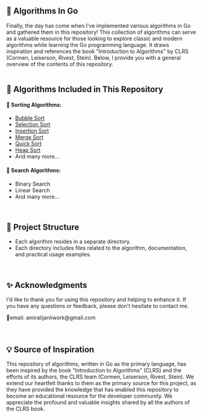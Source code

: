 <h2>🧩 Algorithms In Go</h2>

Finally, the day has come when I've implemented various algorithms in Go and gathered them in this repository! This collection of algorithms can serve as a valuable resource for those looking to explore classic and modern algorithms while learning the Go programming language. It draws inspiration and references the book "Introduction to Algorithms" by CLRS (Cormen, Leiserson, Rivest, Stein). Below, I provide you with a general overview of the contents of this repository.
<br />
<br />

<h2>🔖 Algorithms Included in This Repository</h2>

<h4>🔹 Sorting Algorithms:</h4>
<ul>
  <li><a href="https://github.com/amirhalijani/Algorithms/tree/main/BubbleSort">Bubble Sort</a></li>
  <li><a href="https://github.com/amirhalijani/Algorithms/tree/main/SelectionSort">Selection Sort</a></li>
  <li><a href="https://github.com/amirhalijani/Algorithms/tree/main/InsertionSort">Insertion Sort</a></li>
  <li><a href="https://github.com/amirhalijani/Algorithms/tree/main/MergeSort">Merge Sort</a></li>
  <li><a href="https://github.com/amirhalijani/Algorithms/tree/main/QuickSort">Quick Sort</a></li>
  <li><a href="https://github.com/amirhalijani/Algorithms/tree/main/HeapSort">Heap Sort</a></li>
  <li>And many more...</li>
</ul>

<h4>🔸 Search Algorithms:</h4>
<ul>
  <li>Binary Search</li>
  <li>Linear Search</li>
  <li>And many more...</li>
</ul>
<br />
<h2>💭 Project Structure</h2>
<ul>
  <li>Each algorithm resides in a separate directory.</li>
  <li>Each directory includes files related to the algorithm, documentation, and practical usage examples.</li>
</ul>
<br />
<h2>✨ Acknowledgments</h2>
<p>I'd like to thank you for using this repository and helping to enhance it. If you have any questions or feedback, please don't hesitate to contact me.</p>
📧email: amiralijaniiwork@gmail.com
<br />
<br />
<br />

<h2>💡 Source of Inspiration</h2>

This repository of algorithms, written in Go as the primary language, has been inspired by the book "Introduction to Algorithms" (CLRS) and the efforts of its authors, the CLRS team (Cormen, Leiserson, Rivest, Stein). We extend our heartfelt thanks to them as the primary source for this project, as they have provided the knowledge that has enabled this repository to become an educational resource for the developer community. We appreciate the profound and valuable insights shared by all the authors of the CLRS book.
